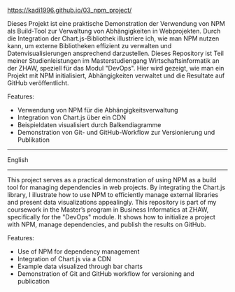 https://kadi1996.github.io/03_npm_project/

Dieses Projekt ist eine praktische Demonstration der Verwendung von NPM als Build-Tool zur Verwaltung von Abhängigkeiten in Webprojekten. 
Durch die Integration der Chart.js-Bibliothek illustriere ich, wie man NPM nutzen kann, um externe Bibliotheken effizient zu verwalten und Datenvisualisierungen ansprechend darzustellen. 
Dieses Repository ist Teil meiner Studienleistungen im Masterstudiengang Wirtschaftsinformatik an der ZHAW, speziell für das Modul "DevOps". 
Hier wird gezeigt, wie man ein Projekt mit NPM initialisiert, Abhängigkeiten verwaltet und die Resultate auf GitHub veröffentlicht.

Features: 

- Verwendung von NPM für die Abhängigkeitsverwaltung
- Integration von Chart.js über ein CDN
- Beispieldaten visualisiert durch Balkendiagramme
- Demonstration von Git- und GitHub-Workflow zur Versionierung und Publikation

_________________
English
_________________

This project serves as a practical demonstration of using NPM as a build tool for managing dependencies in web projects. 
By integrating the Chart.js library, I illustrate how to use NPM to efficiently manage external libraries and present data visualizations appealingly. 
This repository is part of my coursework in the Master’s program in Business Informatics at ZHAW, specifically for the "DevOps" module. 
It shows how to initialize a project with NPM, manage dependencies, and publish the results on GitHub.

Features:

- Use of NPM for dependency management
- Integration of Chart.js via a CDN
- Example data visualized through bar charts
- Demonstration of Git and GitHub workflow for versioning and publication
